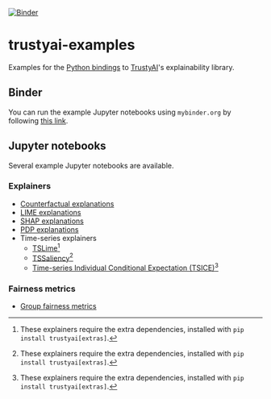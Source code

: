 [![Binder](https://mybinder.org/badge_logo.svg)](https://mybinder.org/v2/gh/trustyai-explainability/trustyai-explainability-python-examples/main?labpath=examples)
# trustyai-examples

Examples for the [Python bindings](https://github.com/trustyai-explainability/trustyai-explainability-python) to [TrustyAI](https://github.com/trustyai-explainability/trustyai-explainability)'s explainability library.

## Binder

You can run the example Jupyter notebooks using `mybinder.org` by following [this link](https://mybinder.org/v2/gh/trustyai-explainability/trustyai-explainability-python-examples/main?labpath=examples).

## Jupyter notebooks

Several example Jupyter notebooks are available.

### Explainers

- [Counterfactual explanations](examples/Counterfactuals.ipynb)
- [LIME explanations](examples/Lime.ipynb)
- [SHAP explanations](examples/SHAP.ipynb)
- [PDP explanations](examples/PDP.ipynb) 
- Time-series explainers
  - [TSLime](examples/TSLime.ipynb)[^1]
  - [TSSaliency](examples/TSSaliency.ipynb)[^1]
  - [Time-series Individual Conditional Expectation (TSICE)](examples/TSICE.ipynb)[^1]

### Fairness metrics

- [Group fairness metrics](examples/GroupFairnessMetrics.ipynb)



[^1]: These explainers require the extra dependencies, installed with `pip install trustyai[extras]`.